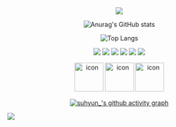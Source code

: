 <!--title-->
<div align="center">
<img src="https://capsule-render.vercel.app/api?type=waving&color=6FCBFF&height=150&section=header" />
</div>

<!--content-->
<div align="center">
  
![Anurag's GitHub stats](https://github-readme-stats.vercel.app/api?username=suhyun113&show_icons=true&theme=dracule)

![Top Langs](https://github-readme-stats.vercel.app/api/top-langs/?username=suhyun113&layout=compact)

</div>

<!--teck stacks-->
<p align="center">
  <img src="https://img.shields.io/badge/Flutter-02569B?logo=Flutter">
  <img src="https://img.shields.io/badge/Dart-0175C2?logo=Dart">
  <img src="https://img.shields.io/badge/HTML5-E34F26?logo=HTML5">
  <img src="https://img.shields.io/badge/CSS3-1572B6?logo=CSS3">
  <img src="https://img.shields.io/badge/JavaScript-F7DF1E?logo=Javascript">
  <img src="https://img.shields.io/badge/c-A8B9CC?logo=C">
</p>


<p align="center">
  <img src="https://techstack-generator.vercel.app/python-icon.svg" alt="icon" width="65" height="65" />
  <img src="https://techstack-generator.vercel.app/cpp-icon.svg" alt="icon" width="65" height="65" />
  <img src="https://techstack-generator.vercel.app/github-icon.svg" alt="icon" width="65" height="65" />
</p>

<div align="center">
  
[![suhyun_'s github activity graph](https://github-readme-activity-graph.vercel.app/graph?username=suhyun113&theme=github)](https://github.com/ashutosh00710/github-readme-activity-graph)
  
</div>

<img src="https://capsule-render.vercel.app/api?type=waving&color=6FCBFF&height=150&section=footer" />
